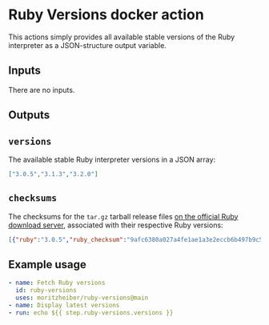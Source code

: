 # Ruby Versions docker action

This actions simply provides all available stable versions of the Ruby interpreter as a JSON-structure output variable.

## Inputs

There are no inputs.

## Outputs

## `versions`

The available stable Ruby interpreter versions in a JSON array:

```json
["3.0.5","3.1.3","3.2.0"]
```

## `checksums`

The checksums for the `tar.gz` tarball release files [on the official Ruby download server](https://cache.ruby-lang.org/pub/ruby/), associated with their respective Ruby versions:

```json
[{"ruby":"3.0.5","ruby_checksum":"9afc6380a027a4fe1ae1a3e2eccb6b497b9c5ac0631c12ca56f9b7beb4848776"},{"ruby":"3.1.3","ruby_checksum":"5ea498a35f4cd15875200a52dde42b6eb179e1264e17d78732c3a57cd1c6ab9e"},{"ruby":"3.2.0","ruby_checksum":"daaa78e1360b2783f98deeceb677ad900f3a36c0ffa6e2b6b19090be77abc272"}]
```

## Example usage

```yaml
- name: Fetch Ruby versions
  id: ruby-versions
  uses: moritzheiber/ruby-versions@main
- name: Display latest versions
- run: echo ${{ step.ruby-versions.versions }}
```
